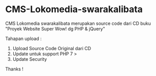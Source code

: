# CMS-Lokomedia-swarakalibata
CMS Lokomedia swarakalibata merupakan source code dari CD buku "Proyek Website Super Wow! dg PHP &amp; jQuery"

Tahapan upload :

01. Upload Source Code Original dari CD
02. Update untuk support PHP 7 >
03. Update Security

Thanks !

